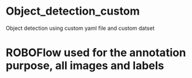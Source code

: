 # Object_detection_custom

Object detection using custom yaml file and custom datset

# ROBOFlow used for the annotation purpose, all images and labels
